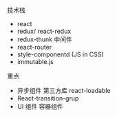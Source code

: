 技术栈
* react
* redux/ react-redux
* redux-thunk 中间件
* react-router
* style-componentd (JS in CSS)
* immutable.js

重点
* 异步组件 第三方库 react-loadable
* React-transition-grup
* UI 组件 容器组件